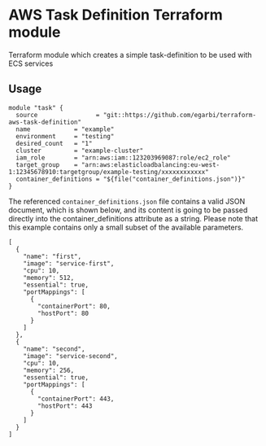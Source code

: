 AWS Task Definition Terraform module
========================

Terraform module which creates a simple task-definition to be used with ECS services

Usage
-----

```hcl
module "task" {
  source                = "git::https://github.com/egarbi/terraform-aws-task-definition"
  name            = "example"
  environment     = "testing"
  desired_count   = "1"
  cluster         = "example-cluster"
  iam_role        = "arn:aws:iam::123203969087:role/ec2_role"
  target_group    = "arn:aws:elasticloadbalancing:eu-west-1:12345678910:targetgroup/example-testing/xxxxxxxxxxxx"
  container_definitions = "${file("container_definitions.json")}"
}
```
The referenced `container_definitions.json` file contains a valid JSON document, which is shown below, and its content is going to be passed directly into the container_definitions attribute as a string. Please note that this example contains only a small subset of the available parameters.
```
[
  {
    "name": "first",
    "image": "service-first",
    "cpu": 10,
    "memory": 512,
    "essential": true,
    "portMappings": [
      {
        "containerPort": 80,
        "hostPort": 80
      }
    ]
  },
  {
    "name": "second",
    "image": "service-second",
    "cpu": 10,
    "memory": 256,
    "essential": true,
    "portMappings": [
      {
        "containerPort": 443,
        "hostPort": 443
      }
    ]
  }
]

```
